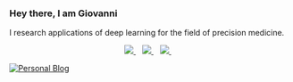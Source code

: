 ### Hey there, I am Giovanni

I research applications of deep learning for the field of precision medicine.

<p align='center'>
  
  <a href="https://scholar.google.com/citations?user=rKTQxfkAAAAJ">
    <img src="https://img.shields.io/badge/Google_Scholar-4285F4?style=for-the-badge&logo=google-scholar&logoColor=white" />        
  </a>&nbsp;&nbsp;
  
  <a href="https://www.linkedin.com/in/giovanni-visona/">
    <img src="https://img.shields.io/badge/linkedin-%230077B5.svg?&style=for-the-badge&logo=linkedin&logoColor=white" />
  </a>&nbsp;&nbsp;
  
  <a href="https://orcid.org/0000-0002-7878-5448">
    <img src="https://img.shields.io/badge/orcid-A6CE39?style=for-the-badge&logo=orcid&logoColor=white" />
  </a>&nbsp;&nbsp;

  <a href="https://gvisona.com/blog" title="ML and Software Blog"><img
src="https://img.shields.io/badge/Development_Blog-1d1d1d.svg?style=for-the-badge" alt="Personal Blog"></a>
  
</p>
